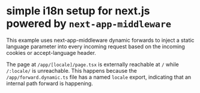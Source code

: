 # simple i18n setup for next.js powered by `next-app-middleware`

This example uses next-app-middleware dynamic forwards to inject a static language parameter into every incoming request based on the incoming cookies or accept-language header.

The page at `/app/[locale]/page.tsx` is externally reachable at `/` while `/:locale/` is unreachable. This happens because the `/app/forward.dynamic.ts` file has a named `locale` export, indicating that an internal path forward is happening.

